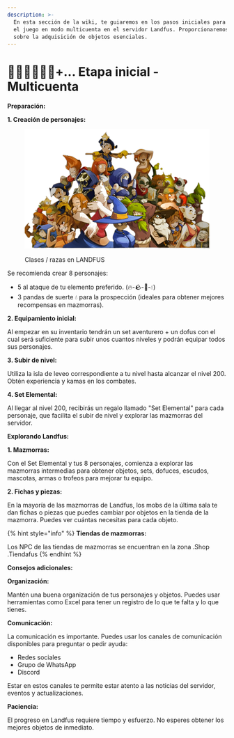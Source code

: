 ```yaml
---
description: >-
  En esta sección de la wiki, te guiaremos en los pasos iniciales para iniciar
  el juego en modo multicuenta en el servidor Landfus. Proporcionaremos detalles
  sobre la adquisición de objetos esenciales.
---
```


# 🧙🏻‍♂️🧙🏽‍♂️+... Etapa inicial -Multicuenta

**Preparación:**

**1. Creación de personajes:**

<figure><img src="../../.gitbook/assets/1-removebg-preview (3) (1) (1).png" alt=""><figcaption><p>Clases / razas en LANDFUS</p></figcaption></figure>

Se recomienda crear 8 personajes:

* 5 al ataque de tu elemento preferido. (🔥-🪨-🍃-💧)
* 3 pandas de suerte 💧 para la prospección (ideales para obtener mejores recompensas en mazmorras).

**2. Equipamiento inicial:**

Al empezar en su inventario tendrán un set aventurero + un dofus con el cual será suficiente para subir unos cuantos niveles y podrán equipar todos sus personajes.

**3. Subir de nivel:**

Utiliza la isla de leveo correspondiente a tu nivel hasta alcanzar el nivel 200. Obtén experiencia y kamas en los combates.

**4. Set Elemental:**

Al llegar al nivel 200, recibirás un regalo llamado "Set Elemental" para cada personaje, que facilita el subir de nivel y explorar las mazmorras del servidor.

**Explorando Landfus:**

**1. Mazmorras:**

Con el Set Elemental y tus 8 personajes, comienza a explorar las mazmorras intermedias para obtener objetos, sets, dofuces, escudos, mascotas, armas o trofeos para mejorar tu equipo.

**2. Fichas y piezas:**

En la mayoría de las mazmorras de Landfus, los mobs de la última sala te dan fichas o piezas que puedes cambiar por objetos en la tienda de la mazmorra. Puedes ver cuántas necesitas para cada objeto.

{% hint style="info" %}
**Tiendas de mazmorras:**

Los NPC de las tiendas de mazmorras se encuentran en la zona .Shop .Tiendafus
{% endhint %}

**Consejos adicionales:**

**Organización:**

Mantén una buena organización de tus personajes y objetos. Puedes usar herramientas como Excel para tener un registro de lo que te falta y lo que tienes.

**Comunicación:**

La comunicación es importante. Puedes usar los canales de comunicación disponibles para preguntar o pedir ayuda:

* Redes sociales
* Grupo de WhatsApp
* Discord

Estar en estos canales te permite estar atento a las noticias del servidor, eventos y actualizaciones.

**Paciencia:**

El progreso en Landfus requiere tiempo y esfuerzo. No esperes obtener los mejores objetos de inmediato.


